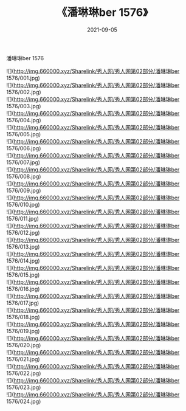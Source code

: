 ﻿---
layout: post
title:  《潘琳琳ber 1576》
date:   2021-09-05
img: http://img.660000.xyz/Sharelink/秀人网/秀人网第02部分/潘琳琳ber 1576/000.jpg
categories: [美女, 清纯, 唯美]
---

潘琳琳ber 1576

  ![](http://img.660000.xyz/Sharelink/秀人网/秀人网第02部分/潘琳琳ber 1576/001.jpg) <br> ![](http://img.660000.xyz/Sharelink/秀人网/秀人网第02部分/潘琳琳ber 1576/002.jpg) <br> ![](http://img.660000.xyz/Sharelink/秀人网/秀人网第02部分/潘琳琳ber 1576/003.jpg) <br> ![](http://img.660000.xyz/Sharelink/秀人网/秀人网第02部分/潘琳琳ber 1576/004.jpg) <br> ![](http://img.660000.xyz/Sharelink/秀人网/秀人网第02部分/潘琳琳ber 1576/005.jpg) <br> ![](http://img.660000.xyz/Sharelink/秀人网/秀人网第02部分/潘琳琳ber 1576/006.jpg) <br> ![](http://img.660000.xyz/Sharelink/秀人网/秀人网第02部分/潘琳琳ber 1576/007.jpg) <br> ![](http://img.660000.xyz/Sharelink/秀人网/秀人网第02部分/潘琳琳ber 1576/008.jpg) <br> ![](http://img.660000.xyz/Sharelink/秀人网/秀人网第02部分/潘琳琳ber 1576/009.jpg) <br> ![](http://img.660000.xyz/Sharelink/秀人网/秀人网第02部分/潘琳琳ber 1576/010.jpg) <br> ![](http://img.660000.xyz/Sharelink/秀人网/秀人网第02部分/潘琳琳ber 1576/011.jpg) <br> ![](http://img.660000.xyz/Sharelink/秀人网/秀人网第02部分/潘琳琳ber 1576/012.jpg) <br> ![](http://img.660000.xyz/Sharelink/秀人网/秀人网第02部分/潘琳琳ber 1576/013.jpg) <br> ![](http://img.660000.xyz/Sharelink/秀人网/秀人网第02部分/潘琳琳ber 1576/014.jpg) <br> ![](http://img.660000.xyz/Sharelink/秀人网/秀人网第02部分/潘琳琳ber 1576/015.jpg) <br> ![](http://img.660000.xyz/Sharelink/秀人网/秀人网第02部分/潘琳琳ber 1576/016.jpg) <br> ![](http://img.660000.xyz/Sharelink/秀人网/秀人网第02部分/潘琳琳ber 1576/017.jpg) <br> ![](http://img.660000.xyz/Sharelink/秀人网/秀人网第02部分/潘琳琳ber 1576/018.jpg) <br> ![](http://img.660000.xyz/Sharelink/秀人网/秀人网第02部分/潘琳琳ber 1576/019.jpg) <br> ![](http://img.660000.xyz/Sharelink/秀人网/秀人网第02部分/潘琳琳ber 1576/020.jpg) <br> ![](http://img.660000.xyz/Sharelink/秀人网/秀人网第02部分/潘琳琳ber 1576/021.jpg) <br> ![](http://img.660000.xyz/Sharelink/秀人网/秀人网第02部分/潘琳琳ber 1576/022.jpg) <br> ![](http://img.660000.xyz/Sharelink/秀人网/秀人网第02部分/潘琳琳ber 1576/023.jpg) <br> ![](http://img.660000.xyz/Sharelink/秀人网/秀人网第02部分/潘琳琳ber 1576/024.jpg) <br>